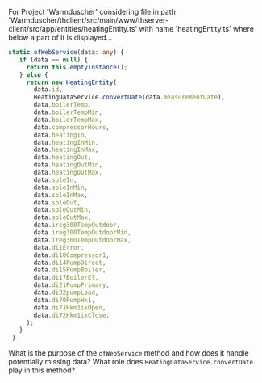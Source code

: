 For Project 'Warmduscher' considering file in path 'Warmduscher/thclient/src/main/www/thserver-client/src/app/entities/heatingEntity.ts' with name 'heatingEntity.ts' where below a part of it is displayed... 
```typescript
static ofWebService(data: any) {
   if (data == null) {
     return this.emptyInstance();
   } else {
     return new HeatingEntity(
       data.id,
       HeatingDataService.convertDate(data.measurementDate),
       data.boilerTemp,
       data.boilerTempMin,
       data.boilerTempMax,
       data.compressorHours,
       data.heatingIn,
       data.heatingInMin,
       data.heatingInMax,
       data.heatingOut,
       data.heatingOutMin,
       data.heatingOutMax,
       data.soleIn,
       data.soleInMin,
       data.soleInMax,
       data.soleOut,
       data.soleOutMin,
       data.soleOutMax,
       data.ireg300TempOutdoor,
       data.ireg300TempOutdoorMin,
       data.ireg300TempOutdoorMax,
       data.di1Error,
       data.di10Compressor1,
       data.di14PumpDirect,
       data.di15PumpBoiler,
       data.di17BoilerEl,
       data.di21PumpPrimary,
       data.di22pumpLoad,
       data.di70PumpHk1,
       data.di71Hkm1ixOpen,
       data.di72Hkm1ixClose,
     );
   }
 }
```
What is the purpose of the `ofWebService` method and how does it handle potentially missing data? What role does `HeatingDataService.convertDate` play in this method?